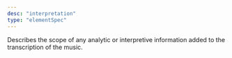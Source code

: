 ```yaml
---
desc: "interpretation"
type: "elementSpec"
---
```


Describes the scope of any analytic or interpretive information added to the
transcription of the music.